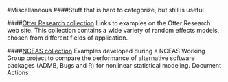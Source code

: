 #Miscellaneous
####Stuff that is hard to categorize, but still is useful

####[Otter Research collection][1]
Links to examples on the Otter Research web site. This collection contains a wide variety of random effects models, chosen from different fields of application.

####[NCEAS collection][2]
Examples developed during a NCEAS Working Group project to compare the performance of alternative software packages (ADMB, Bugs and R) for nonlinear statistical modeling.
Document Actions

[1]: ./otter-research-collection.md
[2]: ./nceas-collection.md
